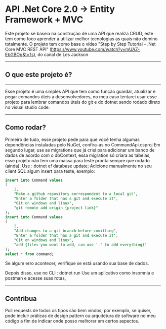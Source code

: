 # API .Net Core 2.0 -> Entity Framework + MVC

Este projeto se baseia na construção de uma API que realiza CRUD, este tem como foco aprender a utilizar melhor tecnologias as quais não domino totalmente.
O projeto tem como base o vídeo "Step by Step Tutorial - .Net Core MVC REST API" (https://www.youtube.com/watch?v=mUAZ-EbGBOg&t=1s), do canal de Les Jackson
***
## O que este projeto é?
***
Esse projeto é uma simples API que tem como função guardar, atualizar e pegar comandos úteis a desenvolvedores, no meu caso tentarei usar esse projeto para lembrar comandos úteis do git e do dotnet sendo rodado direto no visual studio code.
***
## Como rodar? 

Primeiro de tudo, esse projeto pede para que você tenha algumas dependências instaladas pelo NuGet, confira-as no CommandApi.csproj
Em segundo lugar, use as migrations que já criei para adicionar um banco de dados de acordo com o dbContext, essa migration só criara as tabelas, esse projeto não tem uma massa para teste pronta sempre que rodado (ainda). 
Use : dotnet ef database update;
Adicione manualmente no seu client SQL algum insert para teste, exemplo:
```sql
insert into Command values 
(
	1,
	"Make a github repository correspondent to a local git",
	"Enter a folder that has a git and execute it",
	"Git on windows and linux",
    "git remote add origin {project link}"
);
insert into Command values 
(
	2,
	"Add changes to a git branch before comitting",
	"Enter a folder that has a git and execute it",
	"Git on windows and linux",
    "add {files you want to add, can use '.' to add everything}"
);
select * from command;
```
Se algum erro acontecer, verifique se está usando sua base de dados.

Depois disso, use no CLI : dotnet run 
Use um aplicativo como insomnia e postman e acesse suas rotas,
***
## Contribua
Pull requests de todos os tipos são bem vindos, por exemplo, se quiser, pode incluir práticas de design pattern ou arquitetura de software no meu código a fim de indicar onde posso melhorar em certos aspectos.